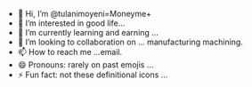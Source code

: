 - 👋 Hi, I’m @tulanimoyeni=Moneyme+
- 👀 I’m interested in good life...
- 🌱 I’m currently learning and earning ...
- 💞️ I’m looking to collaboration on ... manufacturing machining.
- 📫 How to reach me ...email.
- 😄 Pronouns: rarely on past emojis ...
- ⚡ Fun fact: not these definitional icons ...

<!---
tulanimoyeni/tulanimoyeni is a ✨ special ✨ repository because its `README.md` (this file) appears on your GitHub profile.
You can click the Preview link to take a look at your changes.
--->
